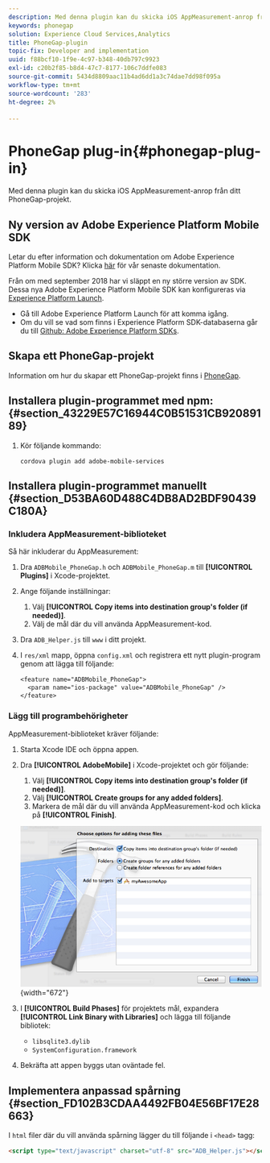 ```yaml
---
description: Med denna plugin kan du skicka iOS AppMeasurement-anrop från ditt PhoneGap-projekt.
keywords: phonegap
solution: Experience Cloud Services,Analytics
title: PhoneGap-plugin
topic-fix: Developer and implementation
uuid: f88bcf10-1f9e-4c97-b348-40db797c9923
exl-id: c20b2f85-b8d4-47c7-8177-106c7ddfe083
source-git-commit: 5434d8809aac11b4ad6dd1a3c74dae7dd98f095a
workflow-type: tm+mt
source-wordcount: '283'
ht-degree: 2%

---
```


# PhoneGap plug-in{#phonegap-plug-in}

Med denna plugin kan du skicka iOS AppMeasurement-anrop från ditt PhoneGap-projekt.

## Ny version av Adobe Experience Platform Mobile SDK

Letar du efter information och dokumentation om Adobe Experience Platform Mobile SDK? Klicka [här](https://aep-sdks.gitbook.io/docs/) för vår senaste dokumentation.

Från om med september 2018 har vi släppt en ny större version av SDK. Dessa nya Adobe Experience Platform Mobile SDK kan konfigureras via [Experience Platform Launch](https://www.adobe.com/experience-platform/launch.html).

* Gå till Adobe Experience Platform Launch för att komma igång.
* Om du vill se vad som finns i Experience Platform SDK-databaserna går du till [Github: Adobe Experience Platform SDKs](https://github.com/Adobe-Marketing-Cloud/acp-sdks).


## Skapa ett PhoneGap-projekt

Information om hur du skapar ett PhoneGap-projekt finns i [PhoneGap](https://helpx.adobe.com/experience-manager/6-4/mobile/using/phonegap.html).

## Installera plugin-programmet med npm: {#section_43229E57C16944C0B51531CB92089189}

1. Kör följande kommando:

   ```
   cordova plugin add adobe-mobile-services
   ```

## Installera plugin-programmet manuellt {#section_D53BA60D488C4DB8AD2BDF90439C180A}

### Inkludera AppMeasurement-biblioteket

Så här inkluderar du AppMeasurement:

1. Dra `ADBMobile_PhoneGap.h` och  `ADBMobile_PhoneGap.m` till **[!UICONTROL Plugins]** i Xcode-projektet.
1. Ange följande inställningar:

   1. Välj **[!UICONTROL Copy items into destination group's folder (if needed)]**.
   1. Välj de mål där du vill använda AppMeasurement-kod.

1. Dra `ADB_Helper.js` till `www` i ditt projekt.
1. I `res/xml` mapp, öppna `config.xml` och registrera ett nytt plugin-program genom att lägga till följande:

   ```
   <feature name="ADBMobile_PhoneGap"> 
     <param name="ios-package" value="ADBMobile_PhoneGap" /> 
   </feature>
   ```

### Lägg till programbehörigheter

AppMeasurement-biblioteket kräver följande:

1. Starta Xcode IDE och öppna appen.
1. Dra **[!UICONTROL AdobeMobile]** i Xcode-projektet och gör följande:

   1. Välj **[!UICONTROL Copy items into destination group's folder (if needed)]**.
   1. Välj **[!UICONTROL Create groups for any added folders]**.
   1. Markera de mål där du vill använda AppMeasurement-kod och klicka på **[!UICONTROL Finish]**.

   ![](assets/xcode-settings.png){width=&quot;672&quot;}

1. I **[!UICONTROL Build Phases]** för projektets mål, expandera **[!UICONTROL Link Binary with Libraries]** och lägga till följande bibliotek:

   * `libsqlite3.dylib`
   * `SystemConfiguration.framework`

1. Bekräfta att appen byggs utan oväntade fel.

## Implementera anpassad spårning {#section_FD102B3CDAA4492FB04E56BF17E28663}

I `html` filer där du vill använda spårning lägger du till följande i `<head>` tagg:

```html
<script type="text/javascript" charset="utf-8" src="ADB_Helper.js"></script>
```
